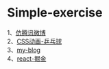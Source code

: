 # Simple-exercise
1、<a href="https://54fairyl.github.io/Simple-exercise/microblog/html/index.html">仿腾讯微博</a><br>
2、<a href="https://54fairyl.github.io/Simple-exercise/%E7%BA%AFCSS%E5%AE%9E%E7%8E%B0%E4%B9%92%E4%B9%93%E7%90%83/index.html">CSS动画-乒乓球</a><br>
3、<a href="https://github.com/54FAIRYL/Simple-exercise/tree/master/my-blog1">my-blog</a><br>
4、<a href="github.com/54FAIRYL/Simple-exercise/tree/master/juejin">react-掘金</a><br>
